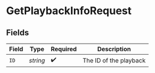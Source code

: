 # GetPlaybackInfoRequest


## Fields

| Field                  | Type                   | Required               | Description            |
| ---------------------- | ---------------------- | ---------------------- | ---------------------- |
| `ID`                   | *string*               | :heavy_check_mark:     | The ID of the playback |